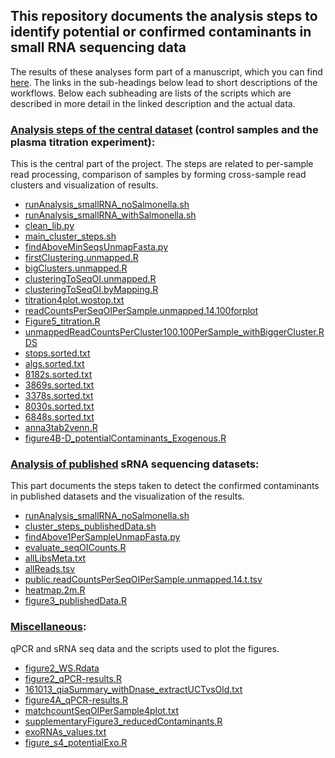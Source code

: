 ## This repository documents the analysis steps to identify potential or confirmed contaminants in small RNA sequencing data 
The results of these analyses form part of a manuscript, which you can find [here](https://bmcbiol.biomedcentral.com/articles/10.1186/s12915-018-0522-7). The links in the sub-headings below lead to short descriptions of the workflows. Below each subheading are lists of the scripts which are described in more detail in the linked description and the actual data.

### [Analysis steps of the central dataset](main_steps.md) (control samples and the plasma titration experiment):
This is the central part of the project. The steps are related to per-sample read processing, comparison of samples by forming cross-sample read clusters and visualization of results.
  * [runAnalysis_smallRNA_noSalmonella.sh](runAnalysis_smallRNA_noSalmonella.sh)
  * [runAnalysis_smallRNA_withSalmonella.sh](runAnalysis_smallRNA_withSalmonella.sh)
  * [clean_lib.py](clean_lib.py)
  * [main_cluster_steps.sh](main_cluster_steps.sh)
  * [findAboveMinSeqsUnmapFasta.py](findAboveMinSeqsUnmapFasta.py)
  * [firstClustering.unmapped.R](firstClustering.unmapped.R)
  * [bigClusters.unmapped.R](bigClusters.unmapped.R)
  * [clusteringToSeqOI.unmapped.R](clusteringToSeqOI.unmapped.R)
  * [clusteringToSeqOI.byMapping.R](clusteringToSeqOI.byMapping.R)
  * [titration4plot.wostop.txt](titration4plot.wostop.txt)
  * [readCountsPerSeqOIPerSample.unmapped.14.100forplot]()
  * [Figure5_titration.R](Figure5_titration.R)
  * [unmappedReadCountsPerCluster100.100PerSample_withBiggerCluster.RDS](unmappedReadCountsPerCluster100.100PerSample_withBiggerCluster.RDS)
  * [stops.sorted.txt](stops.sorted.txt)
  * [algs.sorted.txt](algs.sorted.txt)
  * [8182s.sorted.txt](8182s.sorted.txt)
  * [3869s.sorted.txt](3869s.sorted.txt)
  * [3378s.sorted.txt](3378s.sorted.txt)
  * [8030s.sorted.txt](8030s.sorted.txt)
  * [6848s.sorted.txt](6848s.sorted.txt)
  * [anna3tab2venn.R](anna3tab2venn.R)
  * [figure4B-D_potentialContaminants_Exogenous.R](figure4B-D_potentialContaminants_Exogenous.R)

### [Analysis of published](published.md) sRNA sequencing datasets:
This part documents the steps taken to detect the confirmed contaminants in published datasets and the visualization of the results.
  * [runAnalysis_smallRNA_noSalmonella.sh](runAnalysis_smallRNA_noSalmonella.sh)
  * [cluster_steps_publishedData.sh](cluster_steps_publishedData.sh)
  * [findAbove1PerSampleUnmapFasta.py](findAbove1PerSampleUnmapFasta.py)
  * [evaluate_seqOICounts.R](evaluate_seqOICounts.R)
  * [allLibsMeta.txt](allLibsMeta.txt)
  * [allReads.tsv](allReads.tsv)
  * [public.readCountsPerSeqOIPerSample.unmapped.14.t.tsv](public.readCountsPerSeqOIPerSample.unmapped.14.t.tsv)
  * [heatmap.2m.R](heatmap.2m.R)
  * [figure3_publishedData.R](figure3_publishedData.R)

### [Miscellaneous](miscellaneous.md):
qPCR and sRNA seq data and the scripts used to plot the figures.
  * [figure2_WS.Rdata](figure2_WS.Rdata)
  * [figure2_qPCR-results.R](figure2_qPCR-results.R)
  * [161013_qiaSummary_withDnase_extractUCTvsOld.txt](161013_qiaSummary_withDnase_extractUCTvsOld.txt)
  * [figure4A_qPCR-results.R](figure4A_qPCR-results.R)
  * [matchcountSeqOIPerSample4plot.txt](matchcountSeqOIPerSample4plot.txt)
  * [supplementaryFigure3_reducedContaminants.R](supplementaryFigure3_reducedContaminants.R)
  * [exoRNAs_values.txt](exoRNAs_values.txt)
  * [figure_s4_potentialExo.R](figure_s4_potentialExo.R)
  
